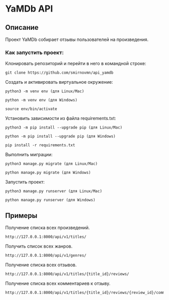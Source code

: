 # YaMDb API

## Описание

Проект YaMDb собирает отзывы пользователей на произведения. 

### Как запустить проект:

Клонировать репозиторий и перейти в него в командной строке:

```
git clone https://github.com/smirnovmn/api_yamdb
```

Cоздать и активировать виртуальное окружение:

```
python3 -m venv env (для Linux/Mac)

python -m venv env (для Windows)
```

```
source env/bin/activate
```

Установить зависимости из файла requirements.txt:

```
python3 -m pip install --upgrade pip (для Linux/Mac)

python -m pip install --upgrade pip (для Windows)
```

```
pip install -r requirements.txt
```

Выполнить миграции:

```
python3 manage.py migrate (для Linux/Mac)

python manage.py migrate (для Windows)
```

Запустить проект:

```
python3 manage.py runserver (для Linux/Mac)

python manage.py runserver (для Windows)
```

## Примеры

Получение списка всех произведений.
```
http://127.0.0.1:8000/api/v1/titles/
```

Получить список всех жанров.
```
http://127.0.0.1:8000/api/v1/genres/
```

Получение списка всех отзывов.
```
http://127.0.0.1:8000/api/v1/titles/{title_id}/reviews/
```

Получение списка всех комментариев к отзыву.
```
http://127.0.0.1:8000/api/v1/titles/{title_id}/reviews/{review_id}/comments/
```


